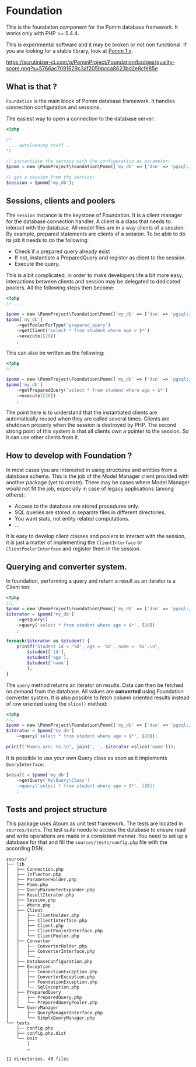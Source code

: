 # Foundation

This is the foundation component for the Pomm database framework. It works only with PHP >= 5.4.4.

This is experimental software and it may be broken or not non functional. If you are looking for a stable library, look at [Pomm 1.x](http://www.pomm-project.org).

[<https://scrutinizer-ci.com/g/PommProject/Foundation/badges/quality-score.png?s=5766ac7091629c3af205bbcca8623bd2e8cfe85e>](https://scrutinizer-ci.com/g/PommProject/Foundation/)

## What is that ?

`Foundation` is the main block of Pomm database framework. It handles connection configuration and sessions.

The easiest way to open a connection to the database server:

```php
<?php

/*
 ... autoloading stuff ..
*/

// instantiate the service with the configuration as parameter:
$pomm = new \PommProject\Foundation\Pomm(['my_db' => ['dsn' => 'pgsql://greg/greg']]);

// get a session from the service:
$session = $pomm['my_db'];
```

## Sessions, clients and poolers

The `Session` instance is the keystone of Foundation. It is a client manager for the database connection handler. A client is a class that needs to interact with the database. All model files are in a way clients of a session. By example, prepared statements are clients of a session. To be able to do its job it needs to do the following:

 * Check if a prepared query already exist
 * If not, instantiate a PreparedQuery and register as client to the session.
 * Execute the query.

This is a bit complicated, in order to make developers life a bit more easy, interactions between clients and session may be delegated to dedicated poolers. All the following steps then become:

```php
<?php
// ...

$pomm = new \PommProject\Foundation\Pomm(['my_db' => ['dsn' => 'pgsql://greg/greg']]);
$pomm['my_db']
    ->getPoolerForType('prepared_query')
    ->getClient('select * from student where age > $*')
    ->execute([20])
    ;
```

This can also be written as the following:

```php
<?php
// ...

$pomm = new \PommProject\Foundation\Pomm(['my_db' => ['dsn' => 'pgsql://greg/greg']]);
$pomm['my_db']
    ->getPreparedQuery('select * from student where age > $*')
    ->execute([20])
    ;
```

The point here is to understand that the instantiated clients are automatically reused when they are called several times. Clients are shutdown properly when the session is destroyed by PHP. The second strong point of this system is that all clients own a pointer to the session. So it can use other clients from it.

## How to develop with Foundation ?

In most cases you are interested in using structures and entities from a database schema. This is the job of the Model Manager client provided with another package (yet to create). There may be cases where Model Manager would not fit the job, especially in case of legacy applications (among others):

 * Access to the database are stored procedures only.
 * SQL queries are stored in separate files in different directories.
 * You want stats, not entity related computations.
 * …

It is easy to develop client classes and poolers to interact with the session, it is just a matter of implementing the `ClientInterface` or `ClientPoolerInterface` and register them in the session.

## Querying and converter system.

In foundation, performing a query and return a result as an iterator is a Client too:

```php
<?php
//…
$pomm = new \PommProject\Foundation\Pomm(['my_db' => ['dsn' => 'pgsql://greg/greg']]);
$iterator = $pomm['my_db']
    ->getQuery()
    ->query('select * from student where age > $*', [20])
    ;

foreach($iterator as $student) {
    printf("Student id = '%d', age = '%d', name = '%s'.\n",
        $student['id'],
        $student['age'],
        $student['name']
        );
}
```

The `query` method returns an iterator on results. Data can then be fetched on demand from the database. All values are **converted** using Foundation converter system. It is also possible to fetch column oriented results instead of row oriented using the `slice()` method:

```php
<?php
//…
$pomm = new \PommProject\Foundation\Pomm(['my_db' => ['dsn' => 'pgsql://greg/greg']]);
$iterator = $pomm['my_db']
    ->query('select * from student where age > $*', [20]);

printf("Names are: %s.\n", join(', ', $iterator->slice('name')));
```

It is possible to use your own Query class as soon as it implements `QueryInterface`:

```php
$result = $pomm['my_db']
    ->getQuery(`My\Query\Class')
    ->query('select * from student where age > $*', [20])
    ;
```

## Tests and project structure

This package uses Atoum as unit test framework. The tests are located in `sources/tests`. The test suite needs to access the database to ensure read and write operations are made in a consistent manner. You need to set up a database for that and fill the `sources/tests/config.php` file with the according DSN.

```
sources/
├── lib
│   ├── Connection.php
│   ├── Inflector.php
│   ├── ParameterHolder.php
│   ├── Pomm.php
│   ├── QueryParameterExpander.php
│   ├── ResultIterator.php
│   ├── Session.php
│   ├── Where.php
│   ├── Client
│   │   ├── ClientHolder.php
│   │   ├── ClientInterface.php
│   │   ├── Client.php
│   │   ├── ClientPoolerInterface.php
│   │   └── ClientPooler.php
│   ├── Converter
│   │   ├── ConverterHolder.php
│   │   ├── ConverterInterface.php
│   │   └── …
│   ├── DatabaseConfiguration.php
│   ├── Exception
│   │   ├── ConnectionException.php
│   │   ├── ConverterException.php
│   │   ├── FoundationException.php
│   │   └── SqlException.php
│   ├── PreparedQuery
│   │   ├── PreparedQuery.php
│   │   └── PreparedQueryPooler.php
│   └── QueryManager
│       ├── QueryManagerInterface.php
│       └── SimpleQueryManager.php
└── tests
    ├── config.php
    ├── config.php.dist
    └── Unit
        │
        …

11 directories, 40 files
```
